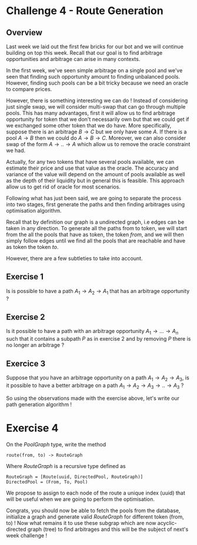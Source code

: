 # Challenge 4 - Route Generation

## Overview

Last week we laid out the first few bricks for our bot and we will continue building on top this week. Recall that our goal is to find arbitrage opportunities and arbitrage can arise in many contexts.

In the first week, we've seen simple arbitrage on a single pool and we've seen that finding such opportunity amount to finding unbalanced pools. However, finding such pools can be a bit tricky because we need an oracle to compare prices.

However, there is something interesting we can do ! Instead of considering just single swap, we will consider multi-swap that can go through multiple pools. This has many advantages, first it will allow us to find arbitrage opportunity for token that we don't necessarily own but that we could get if we exchanged some other token that we do have. More specifically, suppose there is an arbitrage $B \rightarrow C$ but we only have some $A$. If there is a pool $A \rightarrow B$ then we could do $A \rightarrow B \rightarrow C$. Moreover, we can also consider swap of the form $A \rightarrow .. \rightarrow A$ which allow us to remove the oracle constraint we had.

Actually, for any two tokens that have several pools available, we can estimate their price and use that value as the oracle. The accuracy and variance of the value will depend on the amount of pools available as well as the depth of their liquidity but in general this is feasible. This approach allow us to get rid of oracle for most scenarios.

Following what has just been said, we are going to separate the process into two stages, first generate the paths and then finding arbitrages using optimisation algorithm.

Recall that by definition our graph is a undirected graph, i.e edges can be taken in any direction. To generate all the paths from to token, we will start from the all the pools that have as token, the token $from$, and we will then simply follow edges until we find all the pools that are reachable and have as token the token $to$.

However, there are a few subtleties to take into account.

## Exercise 1

Is is possible to have a path $A_1 \rightarrow A_2 \rightarrow A_1$ that has an arbitrage opportunity ?

## Exercise 2

Is it possible to have a path with an arbitrage opportunity $A_1 \rightarrow ... \rightarrow A_n$ such that it contains a subpath $P$ as in exercise 2 and by removing $P$ there is no longer an arbitrage ?

## Exercice 3

Suppose that you have an arbitrage opportunity on a path $A_1 \rightarrow A_2 \rightarrow A_3$, is it possible to have a better arbitrage on a path $A_1 \rightarrow A_2 \rightarrow A_3 \rightarrow .. \rightarrow A_3$ ?

So using the observations made with the exercise above, let's write our path generation algorithm !

# Exercise 4

On the $PoolGraph$ type, write the method 

```
route(from, to) -> RouteGraph
```

Where $RouteGraph$ is a recursive type defined as 

```
RouteGraph = [Route(uuid, DirectedPool, RouteGraph)]
DirectedPool = (From, To, Pool)
```

We propose to assign to each node of the route a unique index (uuid) that will be useful when we are going to perform the optimisation.

Congrats, you should now be able to fetch the pools from the database, initialize a graph and generate valid $RouteGraph$ for different token (from, to) ! Now what remains it to use these subgrap which are now acyclic-directed graph (tree) to find arbitrages and this will be the subject of next's week challenge !




